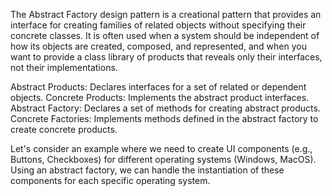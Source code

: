 The Abstract Factory design pattern is a creational pattern that provides an interface for creating families of related objects without specifying their concrete classes. It is often used when a system should be independent of how its objects are created, composed, and represented, and when you want to provide a class library of products that reveals only their interfaces, not their implementations.

Abstract Products: Declares interfaces for a set of related or dependent objects.
Concrete Products: Implements the abstract product interfaces.
Abstract Factory: Declares a set of methods for creating abstract products.
Concrete Factories: Implements methods defined in the abstract factory to create concrete products.

Let's consider an example where we need to create UI components (e.g., Buttons, Checkboxes) for different operating systems (Windows, MacOS). Using an abstract factory, we can handle the instantiation of these components for each specific operating system.